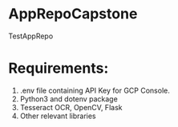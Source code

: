 # AppRepoCapstone
TestAppRepo




# Requirements:

1. .env file containing API Key for GCP Console.
2. Python3 and dotenv package
3. Tesseract OCR, OpenCV, Flask
4. Other relevant libraries
